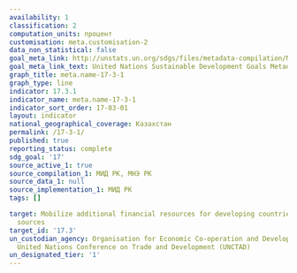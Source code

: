 ```yaml
---
availability: 1
classification: 2
computation_units: процент
customisation: meta.customisation-2
data_non_statistical: false
goal_meta_link: http://unstats.un.org/sdgs/files/metadata-compilation/Metadata-Goal-17.pdf
goal_meta_link_text: United Nations Sustainable Development Goals Metadata (pdf 468kB)
graph_title: meta.name-17-3-1
graph_type: line
indicator: 17.3.1
indicator_name: meta.name-17-3-1
indicator_sort_order: 17-03-01
layout: indicator
national_geographical_coverage: Казахстан
permalink: /17-3-1/
published: true
reporting_status: complete
sdg_goal: '17'
source_active_1: true
source_compilation_1: МИД РК, МНЭ РК
source_data_1: null
source_implementation_1: МИД РК
tags: []

target: Mobilize additional financial resources for developing countries from multiple
  sources
target_id: '17.3'
un_custodian_agency: Organisation for Economic Co-operation and Development (OECD),
  United Nations Conference on Trade and Development (UNCTAD)
un_designated_tier: '1'
---
```

